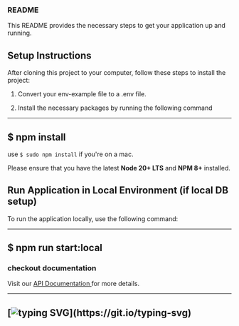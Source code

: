 ### README

This README provides the necessary steps to get your application up and running.

## Setup Instructions

After cloning this project to your computer, follow these steps to install the project:

1. Convert your env-example file to a .env file.

2. Install the necessary packages by running the following command

------
$ npm install
------

use `$ sudo npm install` if you're on a mac.

Please ensure that you have the latest **Node 20+ LTS** and **NPM 8+** installed.

## Run Application in Local Environment (if local DB setup)

To run the application locally, use the following command:

------
$ npm run start:local
------

### checkout documentation

Visit our <a href="https://documenter.getpostman.com/view/25536329/2sA3XWeKUu" target="_blank"> API Documentation </a> for more details.

-----
[![typing SVG](https://readme-typing-svg.herokuapp.com/?font=Ubuntu&color=%230EAA20&vCenter=true&lines=Thanks+for+visiting!+You%27re+welcome!)](https://git.io/typing-svg)
-----
